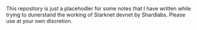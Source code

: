 This repository is just a placehodler for some notes that I have written while trying to dunerstand the working of Starknet devnet by Shardlabs. Please use at your own discretion.